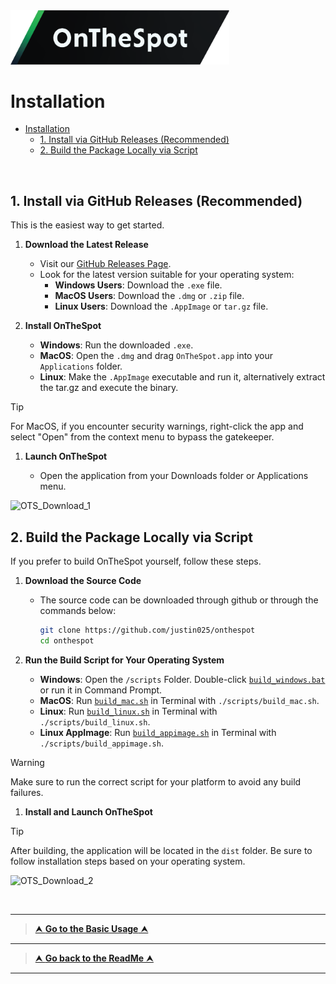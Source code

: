 <picture>
  <source media="(prefers-color-scheme: dark)" srcset="../assets/01_Logo/Repository-Cover.png">
  <source media="(prefers-color-scheme: light)" srcset="../assets/01_Logo/Repository-Cover.png">
  <img src="../assets/01_Logo/Repository-Cover.png" alt="Logo of OnTheSpot" width="350">
</picture>

<br>

# Installation

- [Installation](#installation)
  - [1. Install via GitHub Releases (Recommended)](#1-install-via-github-releases-recommended)
  - [2. Build the Package Locally via Script](#2-build-the-package-locally-via-script)

<br>

## 1. Install via GitHub Releases (Recommended)

This is the easiest way to get started.

1. **Download the Latest Release**

   - Visit our [GitHub Releases Page](https://github.com/justin025/onthespot/releases).
   - Look for the latest version suitable for your operating system:
     - **Windows Users**: Download the `.exe` file.
     - **MacOS Users**: Download the `.dmg` or `.zip` file.
     - **Linux Users**: Download the `.AppImage` or `tar.gz` file.

2. **Install OnTheSpot**

   - **Windows**: Run the downloaded `.exe`.
   - **MacOS**: Open the `.dmg` and drag `OnTheSpot.app` into your `Applications` folder.
   - **Linux**: Make the `.AppImage` executable and run it, alternatively extract the tar.gz and execute the binary.

> [!TIP]
> For MacOS, if you encounter security warnings, right-click the app and select "Open" from the context menu to bypass the gatekeeper.

1. **Launch OnTheSpot**

   - Open the application from your Downloads folder or Applications menu.

![OTS_Download_1](../assets/03_GIFs/GIF_Download-1.gif)

## 2. Build the Package Locally via Script

If you prefer to build OnTheSpot yourself, follow these steps.

1. **Download the Source Code**

   - The source code can be downloaded through github or through the commands below:

     ```bash
     git clone https://github.com/justin025/onthespot
     cd onthespot
     ```

2. **Run the Build Script for Your Operating System**

   - **Windows**: Open the `/scripts` Folder. Double-click [`build_windows.bat`](scripts/build_windows.bat) or run it in Command Prompt.
   - **MacOS**: Run [`build_mac.sh`](scripts/build_mac.sh) in Terminal with `./scripts/build_mac.sh`.
   - **Linux**: Run [`build_linux.sh`](scripts/build_linux.sh) in Terminal with `./scripts/build_linux.sh`.
   - **Linux AppImage**: Run [`build_appimage.sh`](scripts/build_appimage.sh) in Terminal with `./scripts/build_appimage.sh`.

> [!WARNING]
> Make sure to run the correct script for your platform to avoid any build failures.

1. **Install and Launch OnTheSpot**

> [!TIP]
> After building, the application will be located in the `dist` folder. Be sure to follow installation steps based on your operating system.

![OTS_Download_2](../assets/03_GIFs/GIF_Download-2.gif)

<br>

---

> [⮝ **Go to the Basic Usage** ⮝](Basic-Usage.md)

---

> [⮝ **Go back to the ReadMe** ⮝](../)

---
